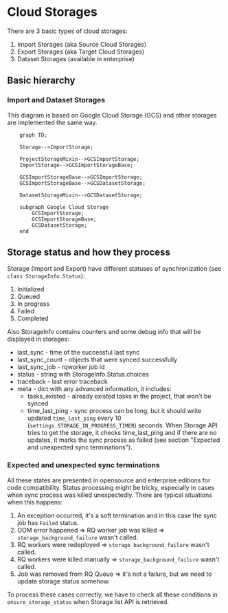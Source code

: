 # Cloud Storages

There are 3 basic types of cloud storages:

1. Import Storages (aka Source Cloud Storages)
2. Export Storages (aka Target Cloud Storages)
3. Dataset Storages (available in enterprise)

## Basic hierarchy 

### Import and Dataset Storages 
 
This diagram is based on Google Cloud Storage (GCS) and other storages are implemented the same way.
  
```mermaid
    graph TD;
    
    Storage-->ImportStorage;
    
    ProjectStorageMixin-->GCSImportStorage;
    ImportStorage-->GCSImportStorageBase;

    GCSImportStorageBase-->GCSImportStorage; 
    GCSImportStorageBase-->GCSDatasetStorage;

    DatasetStorageMixin-->GCSDatasetStorage;

    subgraph Google Cloud Storage
        GCSImportStorage;
        GCSImportStorageBase;
        GCSDatasetStorage;
    end
```

## Storage status and how they process 

Storage (Import and Export) have different statuses of synchronization (see `class StorageInfo.Status`):

1. Initialized
2. Queued
3. In progress
4. Failed
5. Completed

Also StorageInfo contains counters and some debug info that will be displayed in storages:
* last_sync - time of the successful last sync 
* last_sync_count - objects that were synced successfully
* last_sync_job - rqworker job id 
* status - string with StorageInfo.Status.choices 
* traceback - last error traceback
* meta - dict with any advanced information, it includes:
  - tasks_existed - already existed tasks in the project, that won't be synced
  - time_last_ping - sync process can be long, but it should write updated `time_last_ping` every 10 (`settings.STORAGE_IN_PROGRESS_TIMER`) seconds. When Storage API tries to get the storage, it checks time_last_ping and if there are no updates, it marks the sync process as failed (see section "Expected and unexpected sync terminations").

### Expected and unexpected sync terminations

All these states are presented in opensource and enterprise editions for code compatibility. Status processing might be tricky, especially in cases when sync process was killed unexpectedly. There are typical situations when this happens: 

1. An exception occurred, it's a soft termination and in this case the sync job has `Failed` status. 
2. OOM error happened => RQ worker job was killed => `storage_background_failure` wasn't called.
3. RQ workers were redeployed => `storage_background_failure` wasn't called.
4. RQ workers were killed manually => `storage_background_failure` wasn't called.
5. Job was removed from RQ Queue => it's not a failure, but we need to update storage status somehow. 

To process these cases correctly, we have to check all these conditions in `ensure_storage_status` when Storage list API is retrieved. 